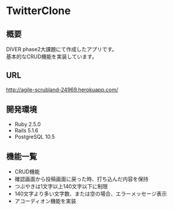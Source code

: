 # TwitterClone

## 概要
DIVER phase2大課題にて作成したアプリです。  
基本的なCRUD機能を実装しています。

## URL
http://agile-scrubland-24969.herokuapp.com/

## 開発環境
* Ruby 2.5.0
* Rails 5.1.6
* PostgreSQL 10.5

## 機能一覧
* CRUD機能
* 確認画面から投稿画面に戻った時、打ち込んだ内容を保持
* つぶやきは1文字以上140文字以下に制限
* 140文字より多い文字数、または空の場合、エラーメッセージ表示
* アコーディオン機能を実装
